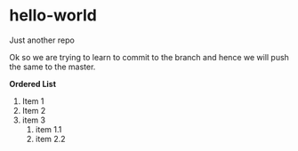 # hello-world
Just another repo

Ok so we are trying to learn to commit to the branch and hence we will push the same to the master.

**Ordered List**
1. Item 1
2. Item 2
3. item 3
      1. item 1.1
      2. item 2.2
